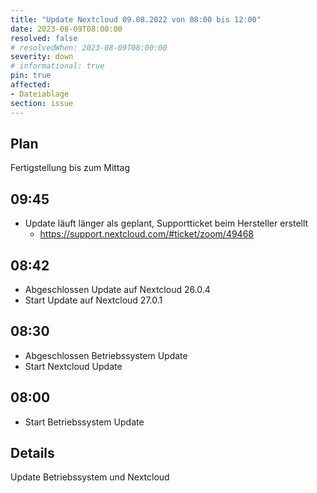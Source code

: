 ```yaml
---
title: "Update Nextcloud 09.08.2022 von 08:00 bis 12:00"
date: 2023-08-09T08:00:00
resolved: false
# resolvedWhen: 2023-08-09T08:00:00
severity: down
# informational: true
pin: true 
affected:
- Dateiablage
section: issue
---
```


## Plan

Fertigstellung bis zum Mittag

## 09:45

* Update läuft länger als geplant, Supportticket beim Hersteller erstellt
  * https://support.nextcloud.com/#ticket/zoom/49468

## 08:42

* Abgeschlossen Update auf Nextcloud 26.0.4
* Start Update auf Nextcloud 27.0.1

## 08:30

* Abgeschlossen Betriebssystem Update
* Start Nextcloud Update

## 08:00 

* Start Betriebssystem Update

## Details

Update Betriebssystem und Nextcloud
